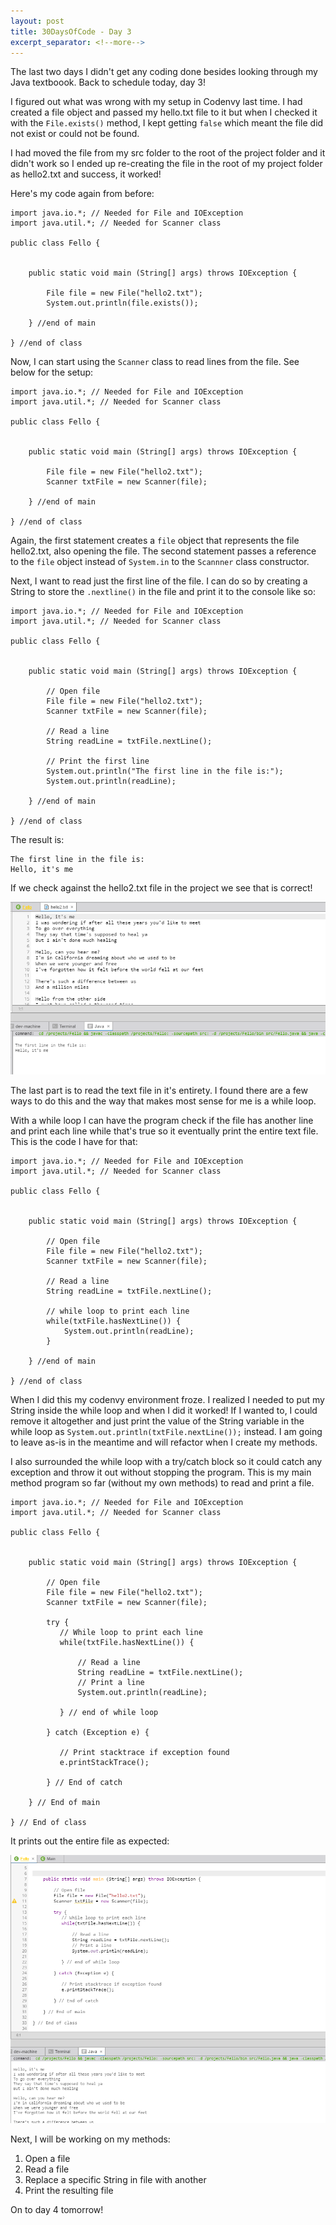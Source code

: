 ```yaml
---
layout: post
title: 30DaysOfCode - Day 3
excerpt_separator: <!--more-->
---
```


The last two days I didn't get any coding done besides looking through my Java textboook. Back to schedule today, day 3!

I figured out what was wrong with my setup in Codenvy last time. I had created a file object and passed my hello.txt file to it but when I checked it with the ```File.exists()``` method, I kept getting ```false``` which meant the file did not exist or could not be found. 

I had moved the file from my src folder to the root of the project folder and it didn't work so I ended up re-creating the file in the root of my project folder as hello2.txt and success, it worked! 

Here's my code again from before: 

```
import java.io.*; // Needed for File and IOException
import java.util.*; // Needed for Scanner class

public class Fello {
    
    
    public static void main (String[] args) throws IOException {
        
        File file = new File("hello2.txt");
        System.out.println(file.exists());
        
    } //end of main

} //end of class
```
<!--more-->
Now, I can start using the ```Scanner``` class to read lines from the file. See below for the setup:

```
import java.io.*; // Needed for File and IOException
import java.util.*; // Needed for Scanner class

public class Fello {
    
    
    public static void main (String[] args) throws IOException {
        
        File file = new File("hello2.txt");
        Scanner txtFile = new Scanner(file);
        
    } //end of main

} //end of class
```

Again, the first statement creates a ```file``` object that represents the file hello2.txt, also opening the file. The second statement passes a reference to the ```file``` object instead of ```System.in``` to the ```Scannner``` class constructor.

Next, I want to read just the first line of the file. I can do so by creating a String to store the ```.nextline()``` in the file and print it to the console like so:

```
import java.io.*; // Needed for File and IOException
import java.util.*; // Needed for Scanner class

public class Fello {
    

    public static void main (String[] args) throws IOException {
        
        // Open file
        File file = new File("hello2.txt");
        Scanner txtFile = new Scanner(file);
        
        // Read a line
        String readLine = txtFile.nextLine();
        
        // Print the first line
        System.out.println("The first line in the file is:");
        System.out.println(readLine);
        
    } //end of main

} //end of class
```

The result is:
```
The first line in the file is:
Hello, it's me
```

If we check against the hello2.txt file in the project we see that is correct!

![Read Line Result](/_posts/Fello--ReadLineResult.PNG)

The last part is to read the text file in it's entirety. I found there are a few ways to do this and the way that makes most sense for me is a while loop.

With a while loop I can have the program check if the file has another line and print each line while that's true so it eventually print the entire text file. This is the code I have for that:

```
import java.io.*; // Needed for File and IOException
import java.util.*; // Needed for Scanner class

public class Fello {
    

    public static void main (String[] args) throws IOException {
        
        // Open file
        File file = new File("hello2.txt");
        Scanner txtFile = new Scanner(file);
        
        // Read a line
        String readLine = txtFile.nextLine();
        
        // while loop to print each line
        while(txtFile.hasNextLine()) {
        	System.out.println(readLine);
        }
        
    } //end of main

} //end of class
```

When I did this my codenvy environment froze. I realized I needed to put my String inside the while loop and when I did it worked! If I wanted to, I could remove it altogether and just print the value of the String variable in the while loop as ```System.out.println(txtFile.nextLine());``` instead. I am going to leave as-is in the meantime and will refactor when I create my methods.

I also surrounded the while loop with a try/catch block so it could catch any exception and throw it out without stopping the program. This is my main method program so far (without my own methods) to read and print a file.

```
import java.io.*; // Needed for File and IOException
import java.util.*; // Needed for Scanner class

public class Fello {
    

    public static void main (String[] args) throws IOException {
        
        // Open file
        File file = new File("hello2.txt");
        Scanner txtFile = new Scanner(file);
        
        try {
           // While loop to print each line
           while(txtFile.hasNextLine()) {
               
               // Read a line
               String readLine = txtFile.nextLine();
               // Print a line
               System.out.println(readLine);
               
           } // end of while loop
            
        } catch (Exception e) {
           
           // Print stacktrace if exception found
           e.printStackTrace(); 
           
        } // End of catch
        
    } // End of main

} // End of class
```

It prints out the entire file as expected:

![Print File](/_posts/Fello--PrintFile.PNG)

Next, I will be working on my methods:

1. Open a file
2. Read a file
3. Replace a specific String in file with another
4. Print the resulting file

On to day 4 tomorrow!

